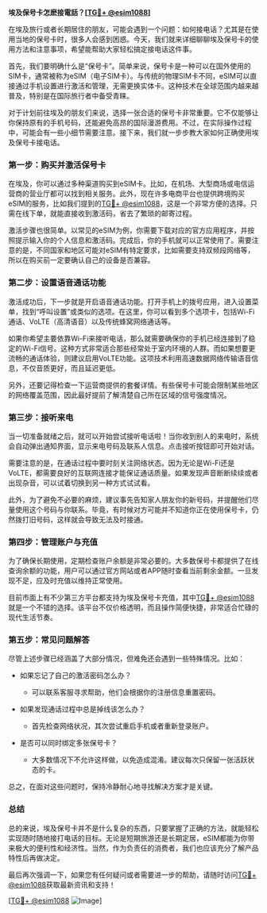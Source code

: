 **埃及保号卡怎麽接電話？[[TG💪+ @esim1088](https://t.me/s/esim1088)]**

在埃及旅行或者长期居住的朋友，可能会遇到一个问题：如何接电话？尤其是在使用当地的保号卡时，很多人会感到困惑。今天，我们就来详细聊聊埃及保号卡的使用方法和注意事项，希望能帮助大家轻松搞定接电话这件事。

首先，我们要明确什么是“保号卡”。简单来说，保号卡是一种可以在国外使用的SIM卡，通常被称为eSIM（电子SIM卡）。与传统的物理SIM卡不同，eSIM可以直接通过手机设置进行激活和管理，无需更换实体卡。这种技术在全球范围内越来越普及，特别是在国际旅行者中备受青睐。

对于计划前往埃及的朋友们来说，选择一张合适的保号卡非常重要。它不仅能够让你保持原有的手机号码，还能避免高昂的国际漫游费用。不过，在实际操作过程中，可能会有一些小细节需要注意。接下来，我们就一步步教大家如何正确使用埃及保号卡接电话。

### **第一步：购买并激活保号卡**

在埃及，你可以通过多种渠道购买到eSIM卡。比如，在机场、大型商场或电信运营商的营业厅都可以找到相关服务。此外，现在许多电商平台也提供跨境购买eSIM的服务，比如我们提到的[TG💪+ @esim1088](https://t.me/s/esim1088)，这是一个非常方便的选择。只需在线下单，就能直接收到激活码，省去了繁琐的邮寄过程。

激活步骤也很简单。以常见的eSIM为例，你需要下载对应的官方应用程序，并按照提示输入你的个人信息和激活码。完成后，你的手机就可以正常使用了。需要注意的是，不同国家和地区可能对eSIM有特定要求，比如需要支持双频段网络等，所以在购买前一定要确认自己的设备是否兼容。

### **第二步：设置语音通话功能**

激活成功后，下一步就是开启语音通话功能。打开手机上的拨号应用，进入设置菜单，找到“呼叫设置”或类似的选项。在这里，你可以看到多个选项卡，包括Wi-Fi通话、VoLTE（高清语音）以及传统蜂窝网络通话等。

如果你希望主要依靠Wi-Fi来接听电话，那么就需要确保你的手机已经连接到了稳定的Wi-Fi信号。这种方式非常适合那些经常处于室内环境的人群。而如果想要更流畅的通话体验，则建议启用VoLTE功能。这项技术利用高速数据网络传输语音信息，不仅音质更好，而且延迟更低。

另外，还要记得检查一下运营商提供的套餐详情。有些保号卡可能会限制某些地区的网络覆盖范围，因此最好提前了解清楚自己所在区域的信号强度情况。

### **第三步：接听来电**

当一切准备就绪之后，就可以开始尝试接听电话啦！当你收到别人的来电时，系统会自动弹出通知界面，显示来电号码及联系人信息。点击接听按钮即可开始对话。

需要注意的是，在通话过程中要时刻关注网络状态。因为无论是Wi-Fi还是VoLTE，都需要良好的互联网连接才能保证通话质量。如果发现声音断断续续或者出现杂音，可以试着切换到另一种方式试试看。

此外，为了避免不必要的麻烦，建议事先告知家人朋友你的新号码，并提醒他们尽量使用这个号码与你联系。毕竟，有时候对方可能并不知道你正在使用保号卡，仍然拨打旧号码，这样就会导致无法及时接通。

### **第四步：管理账户与充值**

为了确保长期使用，定期检查账户余额是非常必要的。大多数保号卡都提供了在线查询余额的功能，用户可以通过官方网站或者APP随时查看当前剩余金额。一旦发现不足，应及时充值以维持正常使用。

目前市面上有不少第三方平台都支持为埃及保号卡充值，其中[TG💪+ @esim1088](https://t.me/s/esim1088)就是一个不错的选择。该平台不仅价格透明，而且操作简便快捷，非常适合忙碌的现代生活节奏。

### **第五步：常见问题解答**

尽管上述步骤已经涵盖了大部分情况，但难免还会遇到一些特殊情况。比如：

- 如果忘记了自己的激活密码怎么办？
  - 可以联系客服寻求帮助，他们会根据你的注册信息重置密码。
  
- 如果发现通话过程中总是掉线该怎么办？
  - 首先检查网络状况，其次尝试重启手机或者重新登录账户。

- 是否可以同时绑定多张保号卡？
  - 大多数情况下不允许这样做，以免造成混淆。建议每次只保留一张活跃状态的卡。

总之，在面对这些问题时，保持冷静耐心地寻找解决方案才是关键。

### **总结**

总的来说，埃及保号卡并不是什么复杂的东西，只要掌握了正确的方法，就能轻松实现随时随地接打电话的目标。无论是短期旅游还是长期定居，eSIM都能为你带来极大的便利性和经济性。当然，作为负责任的消费者，我们也应该充分了解产品特性后再做决定。

最后再次强调一下，如果您有任何疑问或者需要进一步的帮助，请随时访问[TG💪+ @esim1088](https://t.me/s/esim1088)获取最新资讯和支持！

[[TG💪+ @esim1088](https://t.me/s/esim1088) ![Image](https://i.postimg.cc/4NQfJmqS/Snipaste-2025-05-13-00-14-12.png)]